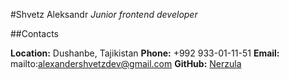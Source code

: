 #Shvetz Aleksandr
_Junior frontend developer_

##Contacts

**Location:** Dushanbe, Tajikistan
**Phone:** +992 933-01-11-51
**Email:** mailto:alexandershvetzdev@gmail.com
**GitHub:** [Nerzula](https://github.com/Nerzula)
